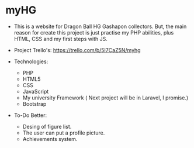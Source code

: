# myHG

- This is a website for Dragon Ball HG Gashapon collectors. But, the main reason for create this project is just practise my PHP abilities, plus HTML, CSS and my first steps with JS.

- Project Trello's: https://trello.com/b/5I7CaZ5N/myhg

- Technologies:
    - PHP
    - HTML5
    - CSS
    - JavaScript
    - My university Framework ( Next project will be in Laravel, I promise.)
    - Bootstrap
    
- To-Do Better:
    - Desing of figure list.
    - The user can put a profile picture.
    - Achievements system.
